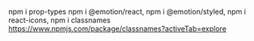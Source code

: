 npm i prop-types npm i @emotion/react, npm i @emotion/styled, npm i react-icons,
npm i classnames https://www.npmjs.com/package/classnames?activeTab=explore

